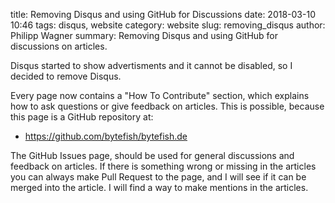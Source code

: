 ﻿title: Removing Disqus and using GitHub for Discussions
date: 2018-03-10 10:46
tags: disqus, website
category: website
slug: removing_disqus
author: Philipp Wagner
summary: Removing Disqus and using GitHub for discussions on articles.

Disqus started to show advertisments and it cannot be disabled, so I decided to remove Disqus.

Every page now contains a "How To Contribute" section, which explains how to ask questions or give feedback on articles. This 
is possible, because this page is a GitHub repository at:

* https://github.com/bytefish/bytefish.de

The GitHub Issues page, should be used for general discussions and feedback on articles. If there is something 
wrong or missing in the articles you can always make Pull Request to the page, and I will see if it can be 
merged into the article. I will find a way to make mentions in the articles.